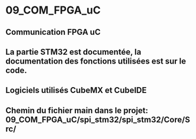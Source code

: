 # 09_COM_FPGA_uC
## Communication FPGA uC
## La partie STM32 est documentée, la documentation des fonctions utilisées est sur le code.
## Logiciels utilisés CubeMX et CubeIDE
## Chemin du fichier main dans le projet: 09_COM_FPGA_uC/spi_stm32/spi_stm32/Core/Src/

